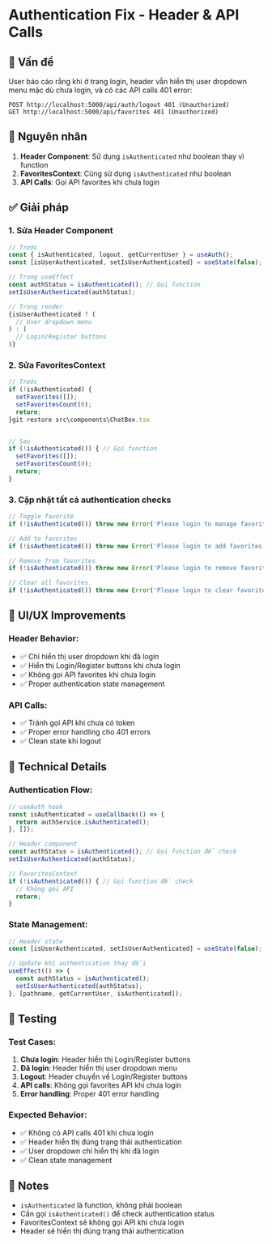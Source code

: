 # Authentication Fix - Header & API Calls

## 🎯 Vấn đề

User báo cáo rằng khi ở trang login, header vẫn hiển thị user dropdown menu mặc dù chưa login, và có các API calls 401 error:

```
POST http://localhost:5000/api/auth/logout 401 (Unauthorized)
GET http://localhost:5000/api/favorites 401 (Unauthorized)
```

## 🔧 Nguyên nhân

1. **Header Component**: Sử dụng `isAuthenticated` như boolean thay vì function
2. **FavoritesContext**: Cũng sử dụng `isAuthenticated` như boolean
3. **API Calls**: Gọi API favorites khi chưa login

## ✅ Giải pháp

### 1. **Sửa Header Component**

```typescript
// Trước
const { isAuthenticated, logout, getCurrentUser } = useAuth();
const [isUserAuthenticated, setIsUserAuthenticated] = useState(false);

// Trong useEffect
const authStatus = isAuthenticated(); // Gọi function
setIsUserAuthenticated(authStatus);

// Trong render
{isUserAuthenticated ? (
  // User dropdown menu
) : (
  // Login/Register buttons
)}
```

### 2. **Sửa FavoritesContext**

```typescript
// Trước
if (!isAuthenticated) {
  setFavorites([]);
  setFavoritesCount(0);
  return;
}git restore src\components\ChatBox.tsx


// Sau
if (!isAuthenticated()) { // Gọi function
  setFavorites([]);
  setFavoritesCount(0);
  return;
}
```

### 3. **Cập nhật tất cả authentication checks**

```typescript
// Toggle favorite
if (!isAuthenticated()) throw new Error('Please login to manage favorites');

// Add to favorites
if (!isAuthenticated()) throw new Error('Please login to add favorites');

// Remove from favorites
if (!isAuthenticated()) throw new Error('Please login to remove favorites');

// Clear all favorites
if (!isAuthenticated()) throw new Error('Please login to clear favorites');
```

## 🎨 UI/UX Improvements

### **Header Behavior:**
- ✅ Chỉ hiển thị user dropdown khi đã login
- ✅ Hiển thị Login/Register buttons khi chưa login
- ✅ Không gọi API favorites khi chưa login
- ✅ Proper authentication state management

### **API Calls:**
- ✅ Tránh gọi API khi chưa có token
- ✅ Proper error handling cho 401 errors
- ✅ Clean state khi logout

## 🔧 Technical Details

### **Authentication Flow:**
```typescript
// useAuth hook
const isAuthenticated = useCallback(() => {
  return authService.isAuthenticated();
}, []);

// Header component
const authStatus = isAuthenticated(); // Gọi function để check
setIsUserAuthenticated(authStatus);

// FavoritesContext
if (!isAuthenticated()) { // Gọi function để check
  // Không gọi API
  return;
}
```

### **State Management:**
```typescript
// Header state
const [isUserAuthenticated, setIsUserAuthenticated] = useState(false);

// Update khi authentication thay đổi
useEffect(() => {
  const authStatus = isAuthenticated();
  setIsUserAuthenticated(authStatus);
}, [pathname, getCurrentUser, isAuthenticated]);
```

## 🧪 Testing

### **Test Cases:**
1. **Chưa login**: Header hiển thị Login/Register buttons
2. **Đã login**: Header hiển thị user dropdown menu
3. **Logout**: Header chuyển về Login/Register buttons
4. **API calls**: Không gọi favorites API khi chưa login
5. **Error handling**: Proper 401 error handling

### **Expected Behavior:**
- ✅ Không có API calls 401 khi chưa login
- ✅ Header hiển thị đúng trạng thái authentication
- ✅ User dropdown chỉ hiển thị khi đã login
- ✅ Clean state management

## 📝 Notes

- `isAuthenticated` là function, không phải boolean
- Cần gọi `isAuthenticated()` để check authentication status
- FavoritesContext sẽ không gọi API khi chưa login
- Header sẽ hiển thị đúng trạng thái authentication 